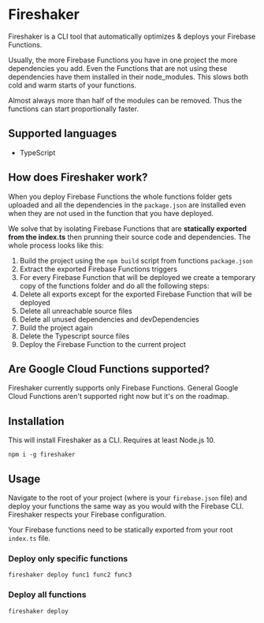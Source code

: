 # Fireshaker

Fireshaker is a CLI tool that automatically optimizes & deploys your Firebase Functions.

Usually, the more Firebase Functions you have in one project the more dependencies you add. Even the Functions that are not using these dependencies have them installed in their node_modules.
This slows both cold and warm starts of your functions.

Almost always more than half of the modules can be removed. Thus the functions can start proportionally faster.

## Supported languages
- TypeScript

## How does Fireshaker work?
When you deploy Firebase Functions the whole functions folder gets uploaded and all the dependencies in the `package.json` are installed even when they are not used in the function that you have deployed.

We solve that by isolating Firebase Functions that are **statically exported from the index.ts** then prunning their source code and dependencies.
The whole process looks like this:

1. Build the project using the `npm build` script from functions `package.json`
2. Extract the exported Firebase Functions triggers
3. For every Firebase Function that will be deployed we create a temporary copy of the functions folder and do all the following steps:
4. Delete all exports except for the exported Firebase Function that will be deployed
5. Delete all unreachable source files
6. Delete all unused dependencies and devDependencies
7. Build the project again
8. Delete the Typescript source files
9. Deploy the Firebase Function to the current project

## Are Google Cloud Functions supported?
Fireshaker currently supports only Firebase Functions. General Google Cloud Functions aren't supported right now but it's on the roadmap.

## Installation
This will install Fireshaker as a CLI. Requires at least Node.js 10.

    npm i -g fireshaker

## Usage

Navigate to the root of your project (where is your `firebase.json` file) and deploy your functions the same way as you would with the Firebase CLI. Fireshaker respects your Firebase configuration.

Your Firebase functions need to be statically exported from your root `index.ts` file.

### Deploy only specific functions

    fireshaker deploy func1 func2 func3

### Deploy all functions

    fireshaker deploy


